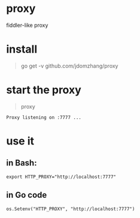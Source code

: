 # proxy
fiddler-like proxy

# install
> go get -v github.com/jdomzhang/proxy

# start the proxy
> proxy

```
Proxy listening on :7777 ...
```

# use it

## in Bash:

```
export HTTP_PROXY="http://localhost:7777"
```

## in Go code

```
os.Setenv("HTTP_PROXY", "http://localhost:7777")
```
